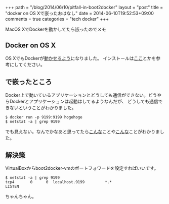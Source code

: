 +++
path = "/blog/2014/06/10/pitfall-in-boot2docker"
layout = "post"
title = "docker on OS Xで嵌ったおはなし"
date = 2014-06-10T19:52:53+09:00
comments = true
categories = "tech docker"
+++

MacOS XでDockerを動かしてたら嵌ったのでメモ

## Docker on OS X
OS XでもDockerが[動かせるよう](http://docs.docker.com/installation/mac/)になりました。
インストールは[ここ](http://dev.classmethod.jp/tool/docker/getting-started-docker-on-osx/)とかを参考にしてください。

## で嵌ったところ
Docker上で動いているアプリケーションとどうしても通信ができない。どうやらDockerとアプリケーションは起動はしてるようなんだが、
どうしても通信できないということがわかりました。

```
$ docker run -p 9199:9199 hogehoge
$ netstat -a | grep 9199
```

でも見えない。なんでかなあと思ってたら[こんな](https://github.com/dotcloud/docker/issues/4007)ことや[こんな](http://k-shogo.github.io/article/2014/02/13/boot2docker-portforward/)ことがわかりました。

## 解決策
VirtualBoxからboot2docker-vmのポートフォワードを設定すればいいです。

```
$ netstat -a | grep 9199
tcp4       0      0  localhost.9199         *.*                    LISTEN
```

ちゃんちゃん。
